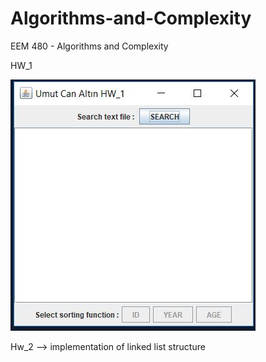 # Algorithms-and-Complexity
EEM 480 - Algorithms and Complexity

HW_1

![picture](hw_1_screen.JPG)
 
Hw_2 --> implementation of linked list structure

